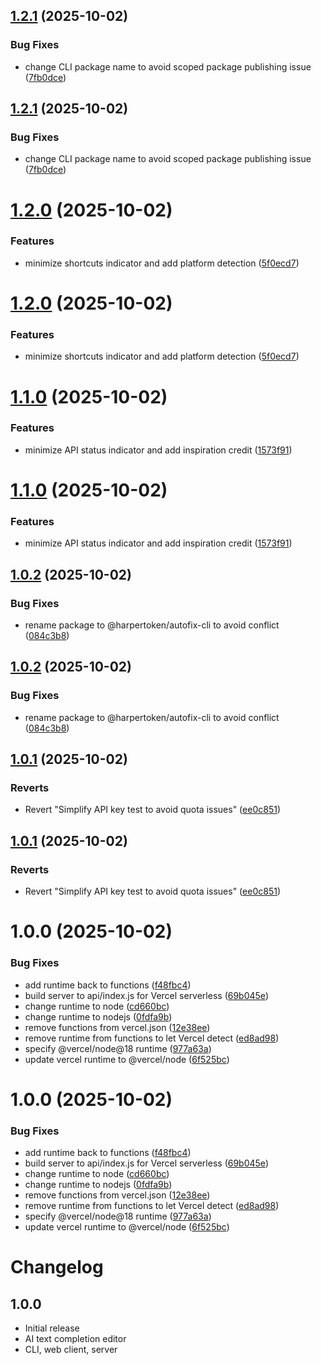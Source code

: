 ## [1.2.1](https://github.com/harpertoken/autofix/compare/v1.2.0...v1.2.1) (2025-10-02)

### Bug Fixes

- change CLI package name to avoid scoped package publishing issue ([7fb0dce](https://github.com/harpertoken/autofix/commit/7fb0dce03e1d7606e5b6a50f0e476e4fa1da0c69))

## [1.2.1](https://github.com/harpertoken/autofix/compare/v1.2.0...v1.2.1) (2025-10-02)

### Bug Fixes

- change CLI package name to avoid scoped package publishing issue ([7fb0dce](https://github.com/harpertoken/autofix/commit/7fb0dce03e1d7606e5b6a50f0e476e4fa1da0c69))

# [1.2.0](https://github.com/harpertoken/autofix/compare/v1.1.0...v1.2.0) (2025-10-02)

### Features

- minimize shortcuts indicator and add platform detection ([5f0ecd7](https://github.com/harpertoken/autofix/commit/5f0ecd7f5f96c177a16f1066b8d1198c054d3914))

# [1.2.0](https://github.com/harpertoken/autofix/compare/v1.1.0...v1.2.0) (2025-10-02)

### Features

- minimize shortcuts indicator and add platform detection ([5f0ecd7](https://github.com/harpertoken/autofix/commit/5f0ecd7f5f96c177a16f1066b8d1198c054d3914))

# [1.1.0](https://github.com/harpertoken/autofix/compare/v1.0.2...v1.1.0) (2025-10-02)

### Features

- minimize API status indicator and add inspiration credit ([1573f91](https://github.com/harpertoken/autofix/commit/1573f9150eea2967e01d3072007be4439e6465a5))

# [1.1.0](https://github.com/harpertoken/autofix/compare/v1.0.2...v1.1.0) (2025-10-02)

### Features

- minimize API status indicator and add inspiration credit ([1573f91](https://github.com/harpertoken/autofix/commit/1573f9150eea2967e01d3072007be4439e6465a5))

## [1.0.2](https://github.com/harpertoken/autofix/compare/v1.0.1...v1.0.2) (2025-10-02)

### Bug Fixes

- rename package to @harpertoken/autofix-cli to avoid conflict ([084c3b8](https://github.com/harpertoken/autofix/commit/084c3b8207342b5a50f5a43fb9c493accfd3e45c))

## [1.0.2](https://github.com/harpertoken/autofix/compare/v1.0.1...v1.0.2) (2025-10-02)

### Bug Fixes

- rename package to @harpertoken/autofix-cli to avoid conflict ([084c3b8](https://github.com/harpertoken/autofix/commit/084c3b8207342b5a50f5a43fb9c493accfd3e45c))

## [1.0.1](https://github.com/harpertoken/autofix/compare/v1.0.0...v1.0.1) (2025-10-02)

### Reverts

- Revert "Simplify API key test to avoid quota issues" ([ee0c851](https://github.com/harpertoken/autofix/commit/ee0c851edb89c37dac019e107c907100f15483d7))

## [1.0.1](https://github.com/harpertoken/autofix/compare/v1.0.0...v1.0.1) (2025-10-02)

### Reverts

- Revert "Simplify API key test to avoid quota issues" ([ee0c851](https://github.com/harpertoken/autofix/commit/ee0c851edb89c37dac019e107c907100f15483d7))

# 1.0.0 (2025-10-02)

### Bug Fixes

- add runtime back to functions ([f48fbc4](https://github.com/harpertoken/autofix/commit/f48fbc49be88e0cfcb7e70dd4e62a51618fd5947))
- build server to api/index.js for Vercel serverless ([69b045e](https://github.com/harpertoken/autofix/commit/69b045ee372b4090d5e381fe83c300b52a1cb45a))
- change runtime to node ([cd660bc](https://github.com/harpertoken/autofix/commit/cd660bc396dead57960ac8a5cef709fce3414c83))
- change runtime to nodejs ([0fdfa9b](https://github.com/harpertoken/autofix/commit/0fdfa9b88677bae3839096d74ea830ddf36a9b16))
- remove functions from vercel.json ([12e38ee](https://github.com/harpertoken/autofix/commit/12e38eef4f18b408ae8dd2276ffd20dc470f0088))
- remove runtime from functions to let Vercel detect ([ed8ad98](https://github.com/harpertoken/autofix/commit/ed8ad98ad64e387c8a3b2dff0eca7adf604244b3))
- specify @vercel/node@18 runtime ([977a63a](https://github.com/harpertoken/autofix/commit/977a63ada9e2cc263c776dc39ae12ecfd627a640))
- update vercel runtime to @vercel/node ([6f525bc](https://github.com/harpertoken/autofix/commit/6f525bcba5bce63f5bcfd8cef363d7d6ea64115a))

# 1.0.0 (2025-10-02)

### Bug Fixes

- add runtime back to functions ([f48fbc4](https://github.com/harpertoken/autofix/commit/f48fbc49be88e0cfcb7e70dd4e62a51618fd5947))
- build server to api/index.js for Vercel serverless ([69b045e](https://github.com/harpertoken/autofix/commit/69b045ee372b4090d5e381fe83c300b52a1cb45a))
- change runtime to node ([cd660bc](https://github.com/harpertoken/autofix/commit/cd660bc396dead57960ac8a5cef709fce3414c83))
- change runtime to nodejs ([0fdfa9b](https://github.com/harpertoken/autofix/commit/0fdfa9b88677bae3839096d74ea830ddf36a9b16))
- remove functions from vercel.json ([12e38ee](https://github.com/harpertoken/autofix/commit/12e38eef4f18b408ae8dd2276ffd20dc470f0088))
- remove runtime from functions to let Vercel detect ([ed8ad98](https://github.com/harpertoken/autofix/commit/ed8ad98ad64e387c8a3b2dff0eca7adf604244b3))
- specify @vercel/node@18 runtime ([977a63a](https://github.com/harpertoken/autofix/commit/977a63ada9e2cc263c776dc39ae12ecfd627a640))
- update vercel runtime to @vercel/node ([6f525bc](https://github.com/harpertoken/autofix/commit/6f525bcba5bce63f5bcfd8cef363d7d6ea64115a))

# Changelog

## 1.0.0

- Initial release
- AI text completion editor
- CLI, web client, server
